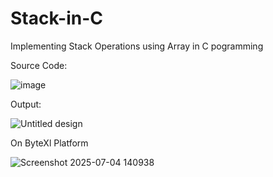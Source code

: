 # Stack-in-C
Implementing Stack Operations using Array in C pogramming

Source Code:

![image](https://github.com/user-attachments/assets/8723e9a0-a6de-41f4-a501-d47cdd3aaaaf)

Output:

![Untitled design](https://github.com/user-attachments/assets/feffd7fa-45b1-4d98-9a9f-5a64bd6338ec)

On ByteXl Platform

![Screenshot 2025-07-04 140938](https://github.com/user-attachments/assets/73b635ad-20b0-4d80-a37e-a8df22c3975b)
